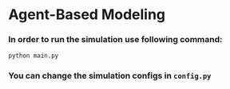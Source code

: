 # Agent-Based Modeling 

### In order to run the simulation use following command:

`python main.py `

### You can change the simulation configs in `config.py`